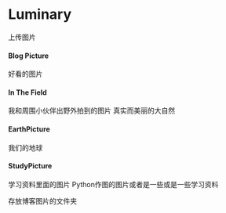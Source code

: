 # Luminary
上传图片

#### Blog Picture
好看的图片

#### In The Field
我和周围小伙伴出野外拍到的图片
真实而美丽的大自然

#### EarthPicture
我们的地球

#### StudyPicture
学习资料里面的图片
Python作图的图片或者是一些或是一些学习资料

存放博客图片的文件夹


